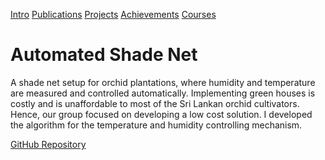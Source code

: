[Intro](README.md)  [Publications](Publications.md)  [Projects](Projects.md)  [Achievements](Achievements.md)  [Courses](Courses.md)
# Automated Shade Net

A shade net setup for orchid plantations, where humidity and temperature are measured and controlled automatically. Implementing green houses is costly and is unaffordable to most of the Sri Lankan orchid cultivators. Hence, our group focused on developing a low cost solution. I developed the algorithm for the temperature and humidity controlling mechanism.
 

 [GitHub Repository](https://github.com/Mevan1996/AutomatedGreenHouse)

